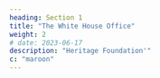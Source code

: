 ```yaml
---
heading: Section 1
title: "The White House Office"
weight: 2
# date: 2023-06-17
description: "Heritage Foundation'"
c: "maroon"
---
```


